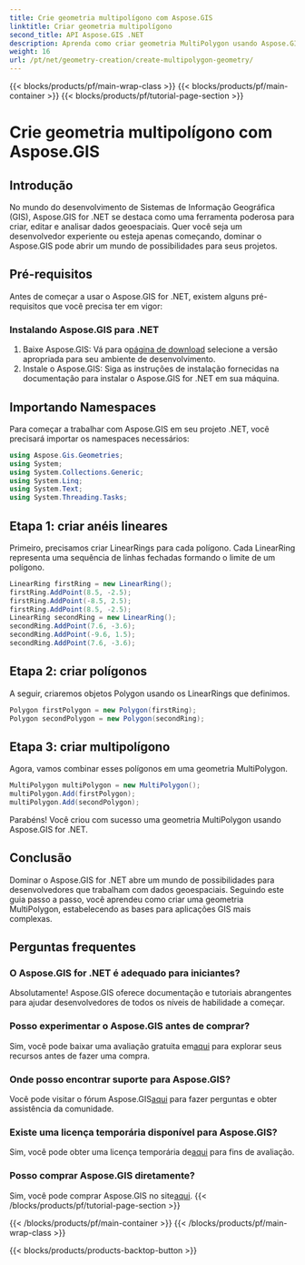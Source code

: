 ```yaml
---
title: Crie geometria multipolígono com Aspose.GIS
linktitle: Criar geometria multipolígono
second_title: API Aspose.GIS .NET
description: Aprenda como criar geometria MultiPolygon usando Aspose.GIS for .NET. Guia passo a passo para iniciantes. Teste gratuito disponível.
weight: 16
url: /pt/net/geometry-creation/create-multipolygon-geometry/
---
```


{{< blocks/products/pf/main-wrap-class >}}
{{< blocks/products/pf/main-container >}}
{{< blocks/products/pf/tutorial-page-section >}}

# Crie geometria multipolígono com Aspose.GIS

## Introdução
No mundo do desenvolvimento de Sistemas de Informação Geográfica (GIS), Aspose.GIS for .NET se destaca como uma ferramenta poderosa para criar, editar e analisar dados geoespaciais. Quer você seja um desenvolvedor experiente ou esteja apenas começando, dominar o Aspose.GIS pode abrir um mundo de possibilidades para seus projetos.
## Pré-requisitos
Antes de começar a usar o Aspose.GIS for .NET, existem alguns pré-requisitos que você precisa ter em vigor:
### Instalando Aspose.GIS para .NET
1.  Baixe Aspose.GIS: Vá para o[página de download](https://releases.aspose.com/gis/net/) selecione a versão apropriada para seu ambiente de desenvolvimento.
2. Instale o Aspose.GIS: Siga as instruções de instalação fornecidas na documentação para instalar o Aspose.GIS for .NET em sua máquina.

## Importando Namespaces
Para começar a trabalhar com Aspose.GIS em seu projeto .NET, você precisará importar os namespaces necessários:
```csharp
using Aspose.Gis.Geometries;
using System;
using System.Collections.Generic;
using System.Linq;
using System.Text;
using System.Threading.Tasks;
```

## Etapa 1: criar anéis lineares
Primeiro, precisamos criar LinearRings para cada polígono. Cada LinearRing representa uma sequência de linhas fechadas formando o limite de um polígono.
```csharp
LinearRing firstRing = new LinearRing();
firstRing.AddPoint(8.5, -2.5);
firstRing.AddPoint(-8.5, 2.5);
firstRing.AddPoint(8.5, -2.5);
LinearRing secondRing = new LinearRing();
secondRing.AddPoint(7.6, -3.6);
secondRing.AddPoint(-9.6, 1.5);
secondRing.AddPoint(7.6, -3.6);
```
## Etapa 2: criar polígonos
A seguir, criaremos objetos Polygon usando os LinearRings que definimos.
```csharp
Polygon firstPolygon = new Polygon(firstRing);
Polygon secondPolygon = new Polygon(secondRing);
```
## Etapa 3: criar multipolígono
Agora, vamos combinar esses polígonos em uma geometria MultiPolygon.
```csharp
MultiPolygon multiPolygon = new MultiPolygon();
multiPolygon.Add(firstPolygon);
multiPolygon.Add(secondPolygon);
```
Parabéns! Você criou com sucesso uma geometria MultiPolygon usando Aspose.GIS for .NET.

## Conclusão
Dominar o Aspose.GIS for .NET abre um mundo de possibilidades para desenvolvedores que trabalham com dados geoespaciais. Seguindo este guia passo a passo, você aprendeu como criar uma geometria MultiPolygon, estabelecendo as bases para aplicações GIS mais complexas.
## Perguntas frequentes
### O Aspose.GIS for .NET é adequado para iniciantes?
Absolutamente! Aspose.GIS oferece documentação e tutoriais abrangentes para ajudar desenvolvedores de todos os níveis de habilidade a começar.
### Posso experimentar o Aspose.GIS antes de comprar?
 Sim, você pode baixar uma avaliação gratuita em[aqui](https://releases.aspose.com/) para explorar seus recursos antes de fazer uma compra.
### Onde posso encontrar suporte para Aspose.GIS?
 Você pode visitar o fórum Aspose.GIS[aqui](https://forum.aspose.com/c/gis/33) para fazer perguntas e obter assistência da comunidade.
### Existe uma licença temporária disponível para Aspose.GIS?
 Sim, você pode obter uma licença temporária de[aqui](https://purchase.aspose.com/temporary-license/) para fins de avaliação.
### Posso comprar Aspose.GIS diretamente?
 Sim, você pode comprar Aspose.GIS no site[aqui](https://purchase.aspose.com/buy).
{{< /blocks/products/pf/tutorial-page-section >}}

{{< /blocks/products/pf/main-container >}}
{{< /blocks/products/pf/main-wrap-class >}}

{{< blocks/products/products-backtop-button >}}
